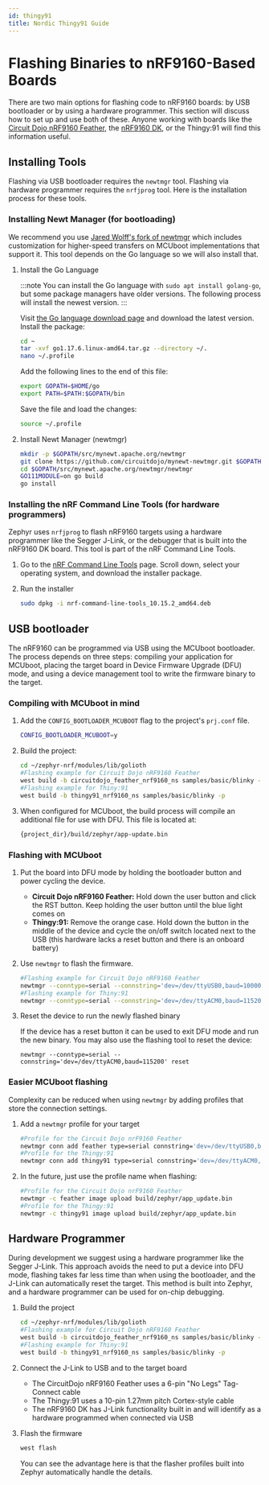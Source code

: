 ```yaml
---
id: thingy91
title: Nordic Thingy91 Guide
---
```


# Flashing Binaries to nRF9160-Based Boards

There are two main options for flashing code to nRF9160 boards: by USB bootloader or by using a hardware programmer. This section will discuss how to set up and use both of these. Anyone working with boards like the [Circuit Dojo nRF9160 Feather](/hardware/catalog/boards/quickstart/arm_circuitdojo_feather_nrf9160), the [nRF9160 DK](/hardware/catalog/boards/quickstart/arm_nrf9160dk_nrf9160), or the Thingy:91 will find this information useful.

## Installing Tools

Flashing via USB bootloader requires the `newtmgr` tool. Flashing via hardware programmer requires the `nrfjprog` tool. Here is the installation process for these tools.

### Installing Newt Manager (for bootloading)

We recommend you use [Jared Wolff's fork of newtmgr](https://github.com/circuitdojo/mynewt-newtmgr) which includes customization for higher-speed transfers on MCUboot implementations that support it. This tool depends on the Go language so we will also install that.

1. Install the Go Language

    :::note
    You can install the Go language with `sudo apt install golang-go`, but some package managers have older versions. The following process will install the newest version.
    :::

    Visit [the Go language download page](https://go.dev/dl/) and download the latest version. Install the package:

    ```bash
    cd ~
    tar -xvf go1.17.6.linux-amd64.tar.gz --directory ~/.
    nano ~/.profile
    ```

    Add the following lines to the end of this file:

    ```bash
    export GOPATH=$HOME/go
    export PATH=$PATH:$GOPATH/bin
    ```

    Save the file and load the changes:

    ```bash
    source ~/.profile
    ```

2. Install Newt Manager (newtmgr)

    ```bash
    mkdir -p $GOPATH/src/mynewt.apache.org/newtmgr
    git clone https://github.com/circuitdojo/mynewt-newtmgr.git $GOPATH/src/mynewt.apache.org/newtmgr
    cd $GOPATH/src/mynewt.apache.org/newtmgr/newtmgr
    GO111MODULE=on go build
    go install
    ```

### Installing the nRF Command Line Tools (for hardware programmers)

Zephyr uses `nrfjprog` to flash nRF9160 targets using a hardware programmer like the Segger J-Link, or the debugger that is built into the nRF9160 DK board. This tool is part of the nRF Command Line Tools.

1. Go to the [nRF Command Line Tools](https://www.nordicsemi.com/Products/Development-tools/nrf-command-line-tools/download) page. Scroll down, select your operating system, and download the installer package.

2. Run the installer

    ```bash
    sudo dpkg -i nrf-command-line-tools_10.15.2_amd64.deb
    ```

## USB bootloader

The nRF9160 can be programmed via USB using the MCUboot bootloader. The process depends on three steps: compiling your application for MCUboot, placing the target board in Device Firmware Upgrade (DFU) mode, and using a device management tool to write the firmware binary to the target.

### Compiling with MCUboot in mind

1. Add the `CONFIG_BOOTLOADER_MCUBOOT` flag to the project's `prj.conf` file.

    ```bash
    CONFIG_BOOTLOADER_MCUBOOT=y
    ```

2. Build the project:

    ```bash
    cd ~/zephyr-nrf/modules/lib/golioth
    #Flashing example for Circuit Dojo nRF9160 Feather
    west build -b circuitdojo_feather_nrf9160_ns samples/basic/blinky -p
    #Flashing example for Thiny:91
    west build -b thingy91_nrf9160_ns samples/basic/blinky -p
    ```

3. When configured for MCUboot, the build process will compile an additional file for use with DFU. This file is located at:

    ```bash
    {project_dir}/build/zephyr/app-update.bin
    ```

### Flashing with MCUboot

1. Put the board into DFU mode by holding the bootloader button and power cycling the device.

    * **Circuit Dojo nRF9160 Feather:** Hold down the user button and click the RST button. Keep holding the user button until the blue light comes on
    * **Thingy:91:** Remove the orange case. Hold down the button in the middle of the device and cycle the on/off switch located next to the USB (this hardware lacks a reset button and there is an onboard battery)

2. Use `newtmgr` to flash the firmware.

    ```bash
    #Flashing example for Circuit Dojo nRF9160 Feather
    newtmgr --conntype=serial --connstring='dev=/dev/ttyUSB0,baud=1000000' image upload build/zephyr/app_update.bin
    #Flashing example for Thiny:91
    newtmgr --conntype=serial --connstring='dev=/dev/ttyACM0,baud=115200' image upload build/zephyr/app_update.bin
    ```

3. Reset the device to run the newly flashed binary

    If the device has a reset button it can be used to exit DFU mode and run the new binary. You may also use the flashing tool to reset the device:

    ```
    newtmgr --conntype=serial --connstring='dev=/dev/ttyACM0,baud=115200' reset
    ```

### Easier MCUboot flashing

Complexity can be reduced when using `newtmgr` by adding profiles that store the connection settings.

1. Add a `newtmgr` profile for your target

    ```bash
    #Profile for the Circuit Dojo nrF9160 Feather
    newtmgr conn add feather type=serial connstring='dev=/dev/ttyUSB0,baud=1000000'
    #Profile for the Thingy:91
    newtmgr conn add thingy91 type=serial connstring='dev=/dev/ttyACM0,baud=115200'
    ```

2. In the future, just use the profile name when flashing:

    ```bash
    #Profile for the Circuit Dojo nrF9160 Feather
    newtmgr -c feather image upload build/zephyr/app_update.bin
    #Profile for the Thingy:91
    newtmgr -c thingy91 image upload build/zephyr/app_update.bin
    ```

## Hardware Programmer

During development we suggest using a hardware programmer like the Segger J-Link. This approach avoids the need to put a device into DFU mode, flashing takes far less time than when using the bootloader, and the J-Link can automatically reset the target. This method is built into Zephyr, and a hardware programmer can be used for on-chip debugging.

1. Build the project

    ```bash
    cd ~/zephyr-nrf/modules/lib/golioth
    #Flashing example for Circuit Dojo nRF9160 Feather
    west build -b circuitdojo_feather_nrf9160_ns samples/basic/blinky -p
    #Flashing example for Thiny:91
    west build -b thingy91_nrf9160_ns samples/basic/blinky -p
    ```

2. Connect the J-Link to USB and to the target board

    * The CircuitDojo nRF9160 Feather uses a 6-pin "No Legs" Tag-Connect cable
    * The Thingy:91 uses a 10-pin 1.27mm pitch Cortex-style cable
    * The nRF9160 DK has J-Link functionality built in and will identify as a hardware programmed when connected via USB

3. Flash the firmware

    ```bash
    west flash
    ```

    You can see the advantage here is that the flasher profiles built into Zephyr automatically handle the details.
